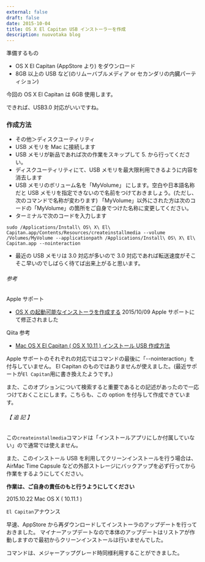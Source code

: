 ```yaml
---
external: false
draft: false
date: 2015-10-04
title: OS X El Capitan USB インストーラーを作成
description: nuovotaka blog
---
```


準備するもの

- OS X El Capitan (AppStore より) をダウンロード
- 8GB 以上の USB など(のリムーバブルメディア or セカンダリの内臓パーティション)

今回の OS X El Capitan は 6GB 使用します。

できれば、USB3.0 対応がいいですね。

### 作成方法

- その他＞ディスクユーティリティ
- USB メモリを Mac に接続します
- USB メモリが新品であれば次の作業をスキップして 5. から行ってください。
- ディスクユーティリティにて、USB メモリを最大限利用できるように内容を消去します
- USB メモリのボリューム名を「MyVolume」 にします。空白や日本語名称だと USB メモリを指定できないので名前をつけておきましょう。(ただし、次のコマンドで名称が変わります)
  「MyVolume」以外にされた方は次のコードの「MyVolume」の箇所をご自身でつけた名称に変更してください。
- ターミナルで次のコードを入力します

```
sudo /Applications/Install\ OS\ X\ El\ Capitan.app/Contents/Resources/createinstallmedia --volume /Volumes/MyVolume --applicationpath /Applications/Install\ OS\ X\ El\ Capitan.app --nointeraction
```

- 最近の USB メモリは 3.0 対応が多いので 3.0 対応であれば転送速度がそこそこ早いのでしばらく待てば出来上がると思います。

###### 参考

Apple サポート

- [OS X の起動可能なインストーラを作成する](https://support.apple.com/ja-jp/HT201372) 2015/10/09 Apple サポートにて修正されました

Qiita 参考

- [Mac OS X El Capitan ( OS X 10.11 ) インストール USB 作成方法](http://qiita.com/kei-yamazaki/items/c9bdbb50fbf3950edf50)

Apple サポートのそれぞれの対応ではコマンドの最後に「--nointeraction」を付与していません。
El Capitan のものではありませんが使えました。(最近サポートが`El Capitan`用に書き換えたようです。)

また、このオプションについて検索すると重要であるとの記述があったので一応つけておくことにします。こちらも、この option を付与して作成できています。

###### 【 追 記 】

この`createinstallmedia`コマンドは「インストールアプリにしか付属していない」ので通常では使えません。

また、このインストール USB を利用してクリーンインストールを行う場合は、AirMac Time Capsule などの外部ストレージにバックアップを必ず行ってから作業をするようにしてください。

**作業は、ご自身の責任のもと行うようにしてください**

2015.10.22 Mac OS X ( 10.11.1 )

`El Capitan`アナウンス

早速、AppStore から再ダウンロードしてインストーラのアップデートを行っておきました。
マイナーアップデートなので本体のアップデートはリストアが作動しますので最初からクリーンインストールは行いませんでした。

コマンドは、メジャーアップグレード時同様利用することができました。
